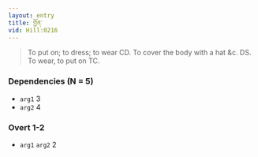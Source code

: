 ```yaml
---
layout: entry
title: གྱོན་
vid: Hill:0216
---
```

> To put on; to dress; to wear CD. To cover the body with a hat &c. DS. To wear, to put on TC.
### Dependencies (N = 5)
* `arg1` 3
* `arg2` 4


### Overt 1-2
* `arg1` `arg2` 2
